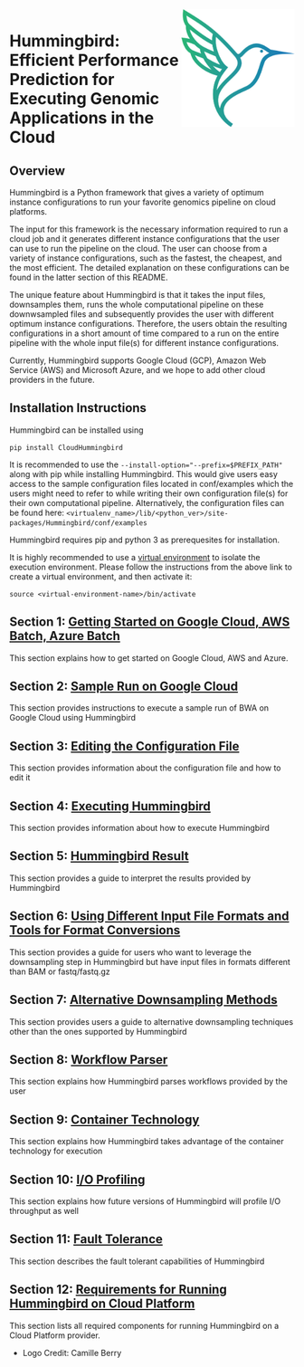 <img src="https://github.com/StanfordBioinformatics/Hummingbird/blob/main/docs/hummingbird_2_2x.png" width="200" align="right">

# Hummingbird: Efficient Performance Prediction for Executing Genomic Applications in the Cloud #

## Overview

Hummingbird is a Python framework that gives a variety of optimum instance configurations to run your favorite genomics pipeline on cloud platforms.

The input for this framework is the necessary information required to run a cloud job and it generates different instance configurations that the user can use to run the pipeline on the cloud. The user can choose from a variety of instance configurations, such as the fastest, the cheapest, and the most efficient. The detailed explanation on these configurations can be found in the latter section of this README.

The unique feature about Hummingbird is that it takes the input files, downsamples them, runs the whole computational pipeline on these downwsampled files and subsequently provides the user with different optimum instance configurations. Therefore, the users obtain the resulting configurations in a short amount of time compared to a run on the entire pipeline with the whole input file(s) for different instance configurations.

Currently, Hummingbird supports Google Cloud (GCP), Amazon Web Service (AWS) and Microsoft Azure, and we hope to add other cloud providers in the future.

## Installation Instructions

Hummingbird can be installed using
```
pip install CloudHummingbird
```

It is recommended to use the ```--install-option="--prefix=$PREFIX_PATH"``` along with pip while installing Hummingbird. This would give users easy access to the sample configuration files located in conf/examples which the users might need to refer to while writing their own configuration file(s) for their own computational pipeline. Alternatively, the configuration files can be found here: ```<virtualenv_name>/lib/<python_ver>/site-packages/Hummingbird/conf/examples```

Hummingbird requires pip and python 3 as prerequesites for installation.

It is highly recommended to use a [virtual environment](https://packaging.python.org/guides/installing-using-pip-and-virtual-environments/) to isolate the execution environment. Please follow the instructions from the above link to create a virtual environment, and then activate it:
```
source <virtual-environment-name>/bin/activate
```

## Section 1: [Getting Started on Google Cloud, AWS Batch, Azure Batch](./docs/GettingStarted.md)
This section explains how to get started on Google Cloud, AWS and Azure.

## Section 2: [Sample Run on Google Cloud](./docs/SampleRun.md)
This section provides instructions to execute a sample run of BWA on Google Cloud using Hummingbird

## Section 3: [Editing the Configuration File](./docs/EditConf.md)
This section provides information about the configuration file and how to edit it

## Section 4: [Executing Hummingbird](./docs/ExecHummingbird.md)
This section provides information about how to execute Hummingbird

## Section 5: [Hummingbird Result](./docs/HummingbirdResult.md)
This section provides a guide to interpret the results provided by Hummingbird

## Section 6: [Using Different Input File Formats and Tools for Format Conversions](./docs/FormatConv.md)
This section provides a guide for users who want to leverage the downsampling step in Hummingbird but have input files in formats different than BAM or fastq/fastq.gz

## Section 7: [Alternative Downsampling Methods](./docs/AltDownsampling.md)
This section provides users a guide to alternative downsampling techniques other than the ones supported by Hummingbird

## Section 8: [Workflow Parser](./docs/WorkflowParser.md)
This section explains how Hummingbird parses workflows provided by the user

## Section 9: [Container Technology](./docs/ContainerTech.md)
This section explains how Hummingbird takes advantage of the container technology for execution

## Section 10: [I/O Profiling](./docs/IOProfiling.md)
This section explains how future versions of Hummingbird will profile I/O throughput as well

## Section 11: [Fault Tolerance](./docs/FaultTolerance.md)
This section describes the fault tolerant capabilities of Hummingbird

## Section 12: [Requirements for Running Hummingbird on Cloud Platform](./docs/CloudProviderRequirements.md)
This section lists all required components for running Hummingbird on a Cloud Platform provider.

* Logo Credit: Camille Berry
